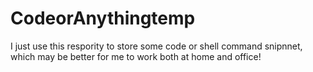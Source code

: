 CodeorAnythingtemp
==================

I just use this respority to store some code or shell command snipnnet, which may be better for me to work both at home and office! 
